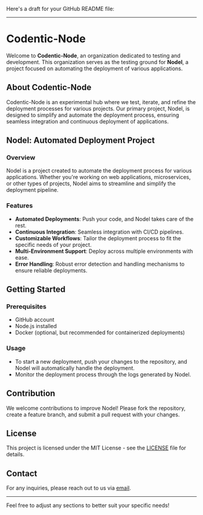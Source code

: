 Here's a draft for your GitHub README file:

---

# Codentic-Node

Welcome to **Codentic-Node**, an organization dedicated to testing and development. This organization serves as the testing ground for **Nodel**, a project focused on automating the deployment of various applications.

## About Codentic-Node

Codentic-Node is an experimental hub where we test, iterate, and refine the deployment processes for various projects. Our primary project, Nodel, is designed to simplify and automate the deployment process, ensuring seamless integration and continuous deployment of applications.

## Nodel: Automated Deployment Project

### Overview

Nodel is a project created to automate the deployment process for various applications. Whether you're working on web applications, microservices, or other types of projects, Nodel aims to streamline and simplify the deployment pipeline.

### Features

- **Automated Deployments**: Push your code, and Nodel takes care of the rest.
- **Continuous Integration**: Seamless integration with CI/CD pipelines.
- **Customizable Workflows**: Tailor the deployment process to fit the specific needs of your project.
- **Multi-Environment Support**: Deploy across multiple environments with ease.
- **Error Handling**: Robust error detection and handling mechanisms to ensure reliable deployments.

## Getting Started

### Prerequisites

- GitHub account
- Node.js installed
- Docker (optional, but recommended for containerized deployments)

### Usage

- To start a new deployment, push your changes to the repository, and Nodel will automatically handle the deployment.
- Monitor the deployment process through the logs generated by Nodel.

## Contribution

We welcome contributions to improve Nodel! Please fork the repository, create a feature branch, and submit a pull request with your changes.

## License

This project is licensed under the MIT License - see the [LICENSE](LICENSE) file for details.

## Contact

For any inquiries, please reach out to us via [email](mailto:info@codentic-node.com).

---

Feel free to adjust any sections to better suit your specific needs!
